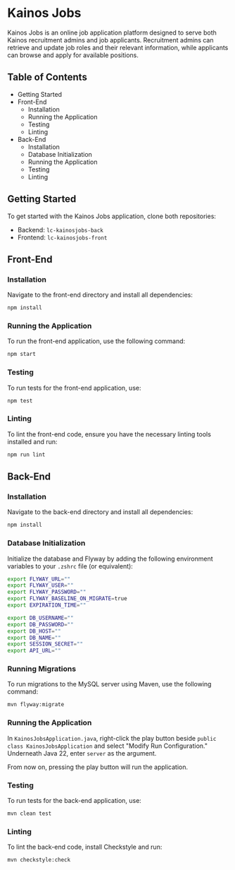# Kainos Jobs

Kainos Jobs is an online job application platform designed to serve both Kainos recruitment admins and job applicants. Recruitment admins can retrieve and update job roles and their relevant information, while applicants can browse and apply for available positions.

## Table of Contents

- Getting Started
- Front-End
    - Installation
    - Running the Application
    - Testing
    - Linting
- Back-End
    - Installation
    - Database Initialization
    - Running the Application
    - Testing
    - Linting

## Getting Started

To get started with the Kainos Jobs application, clone both repositories:

- Backend: `lc-kainosjobs-back`
- Frontend: `lc-kainosjobs-front`

## Front-End

### Installation

Navigate to the front-end directory and install all dependencies:

```bash
npm install
```

### Running the Application

To run the front-end application, use the following command:

```bash
npm start
```

### Testing

To run tests for the front-end application, use:

```bash
npm test
```

### Linting

To lint the front-end code, ensure you have the necessary linting tools installed and run:

```bash
npm run lint
```

## Back-End

### Installation

Navigate to the back-end directory and install all dependencies:

```bash
npm install
```

### Database Initialization

Initialize the database and Flyway by adding the following environment variables to your `.zshrc` file (or equivalent):

```bash
export FLYWAY_URL=""
export FLYWAY_USER=""
export FLYWAY_PASSWORD=""
export FLYWAY_BASELINE_ON_MIGRATE=true
export EXPIRATION_TIME=""

export DB_USERNAME=""
export DB_PASSWORD=""
export DB_HOST=""
export DB_NAME=""
export SESSION_SECRET=""
export API_URL=""
```

### Running Migrations

To run migrations to the MySQL server using Maven, use the following command:

```bash
mvn flyway:migrate
```

### Running the Application

In `KainosJobsApplication.java`, right-click the play button beside `public class KainosJobsApplication` and select "Modify Run Configuration." Underneath Java 22, enter `server` as the argument.

From now on, pressing the play button will run the application.

### Testing

To run tests for the back-end application, use:

```bash
mvn clean test
```

### Linting

To lint the back-end code, install Checkstyle and run:

```bash
mvn checkstyle:check
```
